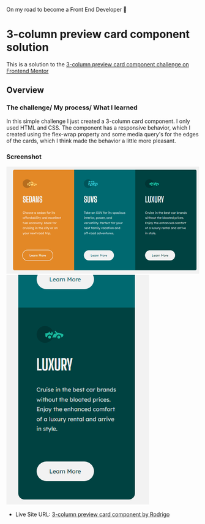 On my road to become a Front End Developer  🚀

# 3-column preview card component solution

This is a solution to the [3-column preview card component challenge on Frontend Mentor](https://www.frontendmentor.io/challenges/3column-preview-card-component-pH92eAR2-)


## Overview

### The challenge/ My process/ What I learned

In this simple challenge I just created a 3-column card component. I only used HTML and CSS. The component has a responsive behavior, which I created using the flex-wrap property and some media query's for the edges of the cards, which I think made the behavior a little more pleasant.

### Screenshot

![](./images/screenshot1.PNG)
![](./images/screenshot2.PNG)


- Live Site URL: [3-column preview card component by Rodrigo](https://r-mayer.github.io/3-column-preview-card-component/)

